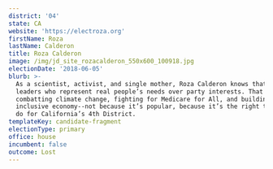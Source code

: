 ```yaml
---
district: '04'
state: CA
website: 'https://electroza.org'
firstName: Roza
lastName: Calderon
title: Roza Calderon
image: /img/jd_site_rozacalderon_550x600_100918.jpg
electionDate: '2018-06-05'
blurb: >-
  As a scientist, activist, and single mother, Roza Calderon knows that we need
  leaders who represent real people’s needs over party interests. That means
  combatting climate change, fighting for Medicare for All, and building an
  inclusive economy--not because it’s popular, because it’s the right thing to
  do for California’s 4th District.
templateKey: candidate-fragment
electionType: primary
office: house
incumbent: false
outcome: Lost
---
```

